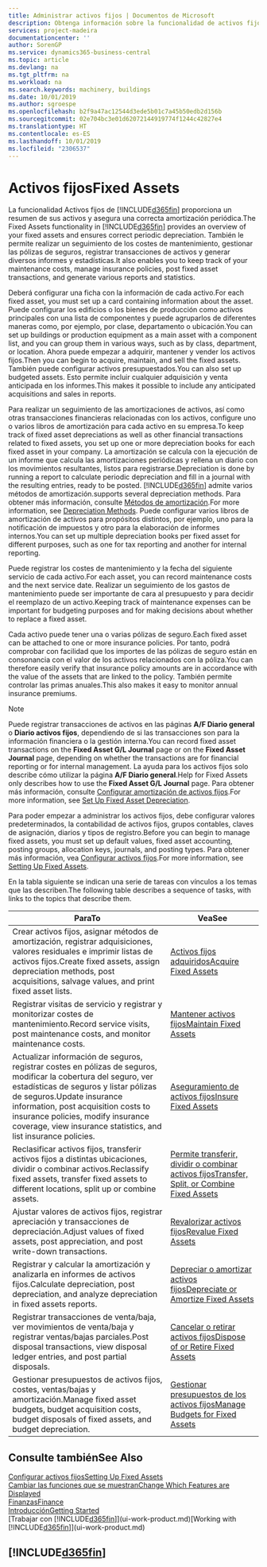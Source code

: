 ```yaml
---
title: Administrar activos fijos | Documentos de Microsoft
description: Obtenga información sobre la funcionalidad de activos fijos y obtenga un resumen de cómo trabajar con activos fijos.
services: project-madeira
documentationcenter: ''
author: SorenGP
ms.service: dynamics365-business-central
ms.topic: article
ms.devlang: na
ms.tgt_pltfrm: na
ms.workload: na
ms.search.keywords: machinery, buildings
ms.date: 10/01/2019
ms.author: sgroespe
ms.openlocfilehash: b2f9a47ac12544d3ede5b01c7a45b50edb2d156b
ms.sourcegitcommit: 02e704bc3e01d62072144919774f1244c42827e4
ms.translationtype: HT
ms.contentlocale: es-ES
ms.lasthandoff: 10/01/2019
ms.locfileid: "2306537"
---
```

# <a name="fixed-assets"></a><span data-ttu-id="66a7d-103">Activos fijos</span><span class="sxs-lookup"><span data-stu-id="66a7d-103">Fixed Assets</span></span>
<span data-ttu-id="66a7d-104">La funcionalidad Activos fijos de [!INCLUDE[d365fin](includes/d365fin_md.md)] proporciona un resumen de sus activos y asegura una correcta amortización periódica.</span><span class="sxs-lookup"><span data-stu-id="66a7d-104">The Fixed Assets functionality in [!INCLUDE[d365fin](includes/d365fin_md.md)] provides an overview of your fixed assets and ensures correct periodic depreciation.</span></span> <span data-ttu-id="66a7d-105">También le permite realizar un seguimiento de los costes de mantenimiento, gestionar las pólizas de seguros, registrar transacciones de activos y generar diversos informes y estadísticas.</span><span class="sxs-lookup"><span data-stu-id="66a7d-105">It also enables you to keep track of your maintenance costs, manage insurance policies, post fixed asset transactions, and generate various reports and statistics.</span></span>

<span data-ttu-id="66a7d-106">Deberá configurar una ficha con la información de cada activo.</span><span class="sxs-lookup"><span data-stu-id="66a7d-106">For each fixed asset, you must set up a card containing information about the asset.</span></span> <span data-ttu-id="66a7d-107">Puede configurar los edificios o los bienes de producción como activos principales con una lista de componentes y puede agruparlos de diferentes maneras como, por ejemplo, por clase, departamento o ubicación.</span><span class="sxs-lookup"><span data-stu-id="66a7d-107">You can set up buildings or production equipment as a main asset with a component list, and you can group them in various ways, such as by class, department, or location.</span></span> <span data-ttu-id="66a7d-108">Ahora puede empezar a adquirir, mantener y vender los activos fijos.</span><span class="sxs-lookup"><span data-stu-id="66a7d-108">Then you can begin to acquire, maintain, and sell the fixed assets.</span></span> <span data-ttu-id="66a7d-109">También puede configurar activos presupuestados.</span><span class="sxs-lookup"><span data-stu-id="66a7d-109">You can also set up budgeted assets.</span></span> <span data-ttu-id="66a7d-110">Esto permite incluir cualquier adquisición y venta anticipada en los informes.</span><span class="sxs-lookup"><span data-stu-id="66a7d-110">This makes it possible to include any anticipated acquisitions and sales in reports.</span></span>

<span data-ttu-id="66a7d-111">Para realizar un seguimiento de las amortizaciones de activos, así como otras transacciones financieras relacionadas con los activos, configure uno o varios libros de amortización para cada activo en su empresa.</span><span class="sxs-lookup"><span data-stu-id="66a7d-111">To keep track of fixed asset depreciations as well as other financial transactions related to fixed assets, you set up one or more depreciation books for each fixed asset in your company.</span></span> <span data-ttu-id="66a7d-112">La amortización se calcula con la ejecución de un informe que calcula las amortizaciones periódicas y rellena un diario con los movimientos resultantes, listos para registrarse.</span><span class="sxs-lookup"><span data-stu-id="66a7d-112">Depreciation is done by running a report to calculate periodic depreciation and fill in a journal with the resulting entries, ready to be posted.</span></span> [!INCLUDE[d365fin](includes/d365fin_md.md)] <span data-ttu-id="66a7d-113">admite varios métodos de amortización.</span><span class="sxs-lookup"><span data-stu-id="66a7d-113">supports several depreciation methods.</span></span> <span data-ttu-id="66a7d-114">Para obtener más información, consulte [Métodos de amortización](fa-depreciation-methods.md).</span><span class="sxs-lookup"><span data-stu-id="66a7d-114">For more information, see [Depreciation Methods](fa-depreciation-methods.md).</span></span> <span data-ttu-id="66a7d-115">Puede configurar varios libros de amortización de activos para propósitos distintos, por ejemplo, uno para la notificación de impuestos y otro para la elaboración de informes internos.</span><span class="sxs-lookup"><span data-stu-id="66a7d-115">You can set up multiple depreciation books per fixed asset for different purposes, such as one for tax reporting and another for internal reporting.</span></span>

<span data-ttu-id="66a7d-116">Puede registrar los costes de mantenimiento y la fecha del siguiente servicio de cada activo.</span><span class="sxs-lookup"><span data-stu-id="66a7d-116">For each asset, you can record maintenance costs and the next service date.</span></span> <span data-ttu-id="66a7d-117">Realizar un seguimiento de los gastos de mantenimiento puede ser importante de cara al presupuesto y para decidir el reemplazo de un activo.</span><span class="sxs-lookup"><span data-stu-id="66a7d-117">Keeping track of maintenance expenses can be important for budgeting purposes and for making decisions about whether to replace a fixed asset.</span></span>

<span data-ttu-id="66a7d-118">Cada activo puede tener una o varias pólizas de seguro.</span><span class="sxs-lookup"><span data-stu-id="66a7d-118">Each fixed asset can be attached to one or more insurance policies.</span></span> <span data-ttu-id="66a7d-119">Por tanto, podrá comprobar con facilidad que los importes de las pólizas de seguro están en consonancia con el valor de los activos relacionados con la póliza.</span><span class="sxs-lookup"><span data-stu-id="66a7d-119">You can therefore easily verify that insurance policy amounts are in accordance with the value of the assets that are linked to the policy.</span></span> <span data-ttu-id="66a7d-120">También permite controlar las primas anuales.</span><span class="sxs-lookup"><span data-stu-id="66a7d-120">This also makes it easy to monitor annual insurance premiums.</span></span>

> [!NOTE]  
>   <span data-ttu-id="66a7d-121">Puede registrar transacciones de activos en las páginas **A/F Diario general** o **Diario activos fijos**, dependiendo de si las transacciones son para la información financiera o la gestión interna.</span><span class="sxs-lookup"><span data-stu-id="66a7d-121">You can record fixed asset transactions on the **Fixed Asset G/L Journal** page or on the **Fixed Asset Journal** page, depending on whether the transactions are for financial reporting or for internal management.</span></span> <span data-ttu-id="66a7d-122">La ayuda para los activos fijos solo describe cómo utilizar la página **A/F Diario general**.</span><span class="sxs-lookup"><span data-stu-id="66a7d-122">Help for Fixed Assets only describes how to use the **Fixed Asset G/L Journal** page.</span></span> <span data-ttu-id="66a7d-123">Para obtener más información, consulte [Configurar amortización de activos fijos](fa-how-setup-depreciation.md).</span><span class="sxs-lookup"><span data-stu-id="66a7d-123">For more information, see [Set Up Fixed Asset Depreciation](fa-how-setup-depreciation.md).</span></span>

<span data-ttu-id="66a7d-124">Para poder empezar a administrar los activos fijos, debe configurar valores predeterminados, la contabilidad de activos fijos, grupos contables, claves de asignación, diarios y tipos de registro.</span><span class="sxs-lookup"><span data-stu-id="66a7d-124">Before you can begin to manage fixed assets, you must set up default values, fixed asset accounting, posting groups, allocation keys, journals, and posting types.</span></span> <span data-ttu-id="66a7d-125">Para obtener más información, vea [Configurar activos fijos](fa-setup.md).</span><span class="sxs-lookup"><span data-stu-id="66a7d-125">For more information, see [Setting Up Fixed Assets](fa-setup.md).</span></span>

<span data-ttu-id="66a7d-126">En la tabla siguiente se indican una serie de tareas con vínculos a los temas que las describen.</span><span class="sxs-lookup"><span data-stu-id="66a7d-126">The following table describes a sequence of tasks, with links to the topics that describe them.</span></span>

| <span data-ttu-id="66a7d-127">Para</span><span class="sxs-lookup"><span data-stu-id="66a7d-127">To</span></span> | <span data-ttu-id="66a7d-128">Vea</span><span class="sxs-lookup"><span data-stu-id="66a7d-128">See</span></span> |
| --- | --- |
| <span data-ttu-id="66a7d-129">Crear activos fijos, asignar métodos de amortización, registrar adquisiciones, valores residuales e imprimir listas de activos fijos.</span><span class="sxs-lookup"><span data-stu-id="66a7d-129">Create fixed assets, assign depreciation methods, post acquisitions, salvage values, and print fixed asset lists.</span></span> |[<span data-ttu-id="66a7d-130">Activos fijos adquiridos</span><span class="sxs-lookup"><span data-stu-id="66a7d-130">Acquire Fixed Assets</span></span>](fa-how-acquire.md) |
| <span data-ttu-id="66a7d-131">Registrar visitas de servicio y registrar y monitorizar costes de mantenimiento.</span><span class="sxs-lookup"><span data-stu-id="66a7d-131">Record service visits, post maintenance costs, and monitor maintenance costs.</span></span> |[<span data-ttu-id="66a7d-132">Mantener activos fijos</span><span class="sxs-lookup"><span data-stu-id="66a7d-132">Maintain Fixed Assets</span></span>](fa-how-maintain.md) |
| <span data-ttu-id="66a7d-133">Actualizar información de seguros, registrar costes en pólizas de seguros, modificar la cobertura del seguro, ver estadísticas de seguros y listar pólizas de seguros.</span><span class="sxs-lookup"><span data-stu-id="66a7d-133">Update insurance information, post acquisition costs to insurance policies, modify insurance coverage, view insurance statistics, and list insurance policies.</span></span> |[<span data-ttu-id="66a7d-134">Aseguramiento de activos fijos</span><span class="sxs-lookup"><span data-stu-id="66a7d-134">Insure Fixed Assets</span></span>](fa-how-insure.md) |
| <span data-ttu-id="66a7d-135">Reclasificar activos fijos, transferir activos fijos a distintas ubicaciones, dividir o combinar activos.</span><span class="sxs-lookup"><span data-stu-id="66a7d-135">Reclassify fixed assets, transfer fixed assets to different locations, split up or combine assets.</span></span> |[<span data-ttu-id="66a7d-136">Permite transferir, dividir o combinar activos fijos</span><span class="sxs-lookup"><span data-stu-id="66a7d-136">Transfer, Split, or Combine Fixed Assets</span></span>](fa-how-trans-split-combine.md) |
| <span data-ttu-id="66a7d-137">Ajustar valores de activos fijos, registrar apreciación y transacciones de depreciación.</span><span class="sxs-lookup"><span data-stu-id="66a7d-137">Adjust values of fixed assets, post appreciation, and post write-down transactions.</span></span> |[<span data-ttu-id="66a7d-138">Revalorizar activos fijos</span><span class="sxs-lookup"><span data-stu-id="66a7d-138">Revalue Fixed Assets</span></span>](fa-how-revalue.md) |
| <span data-ttu-id="66a7d-139">Registrar y calcular la amortización y analizarla en informes de activos fijos.</span><span class="sxs-lookup"><span data-stu-id="66a7d-139">Calculate depreciation, post depreciation, and  analyze depreciation in fixed assets reports.</span></span> |[<span data-ttu-id="66a7d-140">Depreciar o amortizar activos fijos</span><span class="sxs-lookup"><span data-stu-id="66a7d-140">Depreciate or Amortize Fixed Assets</span></span>](fa-how-depreciate-amortize.md) |
| <span data-ttu-id="66a7d-141">Registrar transacciones de venta/baja, ver movimientos de venta/baja y registrar ventas/bajas parciales.</span><span class="sxs-lookup"><span data-stu-id="66a7d-141">Post disposal transactions, view disposal ledger entries, and post partial disposals.</span></span> |[<span data-ttu-id="66a7d-142">Cancelar o retirar activos fijos</span><span class="sxs-lookup"><span data-stu-id="66a7d-142">Dispose of or Retire Fixed Assets</span></span>](fa-how-dispose-retire.md) |
| <span data-ttu-id="66a7d-143">Gestionar presupuestos de activos fijos, costes, ventas/bajas y amortización.</span><span class="sxs-lookup"><span data-stu-id="66a7d-143">Manage fixed asset budgets, budget acquisition costs, budget disposals of fixed assets, and budget depreciation.</span></span> |[<span data-ttu-id="66a7d-144">Gestionar presupuestos de los activos fijos</span><span class="sxs-lookup"><span data-stu-id="66a7d-144">Manage Budgets for Fixed Assets</span></span>](fa-how-manage-budgets.md) |

## <a name="see-also"></a><span data-ttu-id="66a7d-145">Consulte también</span><span class="sxs-lookup"><span data-stu-id="66a7d-145">See Also</span></span>
[<span data-ttu-id="66a7d-146">Configurar activos fijos</span><span class="sxs-lookup"><span data-stu-id="66a7d-146">Setting Up Fixed Assets</span></span>](fa-setup.md)  
[<span data-ttu-id="66a7d-147">Cambiar las funciones que se muestran</span><span class="sxs-lookup"><span data-stu-id="66a7d-147">Change Which Features are Displayed</span></span>](ui-experiences.md)  
[<span data-ttu-id="66a7d-148">Finanzas</span><span class="sxs-lookup"><span data-stu-id="66a7d-148">Finance</span></span>](finance.md)  
[<span data-ttu-id="66a7d-149">Introducción</span><span class="sxs-lookup"><span data-stu-id="66a7d-149">Getting Started</span></span>](product-get-started.md)  
<span data-ttu-id="66a7d-150">[Trabajar con [!INCLUDE[d365fin](includes/d365fin_md.md)]](ui-work-product.md)</span><span class="sxs-lookup"><span data-stu-id="66a7d-150">[Working with [!INCLUDE[d365fin](includes/d365fin_md.md)]](ui-work-product.md)</span></span>

## [!INCLUDE[d365fin](includes/free_trial_md.md)]  
 
